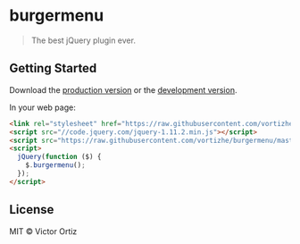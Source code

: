 # burgermenu

> The best jQuery plugin ever.


## Getting Started

Download the [production version][min] or the [development version][max].

[min]: https://raw.githubusercontent.com/vortizhe/burgermenu/master/dist/jquery.burgermenu.min.js
[max]: https://raw.githubusercontent.com/vortizhe/burgermenu/master/dist/jquery.burgermenu.js

In your web page:

```html
<link rel="stylesheet" href="https://raw.githubusercontent.com/vortizhe/burgermenu/master/dist/burgermenu.css">
<script src="//code.jquery.com/jquery-1.11.2.min.js"></script>
<script src="https://raw.githubusercontent.com/vortizhe/burgermenu/master/dist/jquery.burgermenu.min.js"></script>
<script>
  jQuery(function ($) {
    $.burgermenu();
  });
</script>
```


## License

MIT © Victor Ortiz
